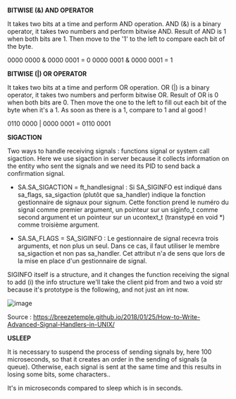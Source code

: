 
**BITWISE (&) AND OPERATOR**

It takes two bits at a time and perform AND operation. AND (&) is a binary operator, it takes two numbers and perform bitwise AND. Result of AND is 1 when both bits are 1. Then move to the '1' to the left to compare each bit of the byte. 

0000 0000 & 0000 0001 = 0 
0000 0001 & 0000 0001 = 1

**BITWISE (|) OR OPERATOR**

It takes two bits at a time and perform OR operation. OR (|) is a binary operator, it takes two numbers and perform bitwise OR. Result of OR is 0 when both bits are 0. Then move the one to the left to fill out each bit of the byte when it's a 1. As soon as there is a 1, compare to 1 and al good !


0110 0000 | 0000 0001 = 0110 0001

**SIGACTION**

Two ways to handle receiving signals : functions signal or system call sigaction. Here we use sigaction in server because it collects information on the entity who sent the signals and we need its PID to send back a confirmation signal.

- SA.SA_SIGACTION = ft_handlesignal : Si SA_SIGINFO est indiqué dans sa_flags, sa_sigaction (plutôt que sa_handler) indique la fonction gestionnaire de signaux pour signum. Cette fonction prend le numéro du signal comme premier argument, un pointeur sur un siginfo_t comme second argument et un pointeur sur un ucontext_t (transtypé en void *) comme troisième argument.


- SA.SA_FLAGS = SA_SIGINFO : Le gestionnaire de signal recevra trois arguments, et non plus un seul. Dans ce cas, il faut utiliser le membre sa_sigaction et non pas sa_handler. Cet attribut n'a de sens que lors de la mise en place d'un gestionnaire de signal.

SIGINFO itself is a structure, and it changes the function receiving the signal to add (i) the info structure we'll take the client pid from and two a void str because it's prototype is the following, and not just an int now.

![image](https://user-images.githubusercontent.com/113340699/209431971-75d7b9e7-b318-4a07-97c0-1d7c7f7db1bc.png)


Source : https://breezetemple.github.io/2018/01/25/How-to-Write-Advanced-Signal-Handlers-in-UNIX/

**USLEEP** 

It is necessary to suspend the process of sending signals by, here 100 microseconds, so that it creates an order in the sending of signals (a queue). Otherwise, each signal is sent at the same time and this results in losing some bits, some characters..

It's in microseconds compared to sleep which is in seconds.
